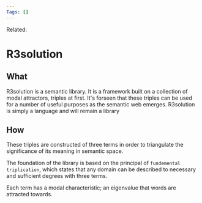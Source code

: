```yaml
---
Tags: []
---
```

Related: 
# R3solution
## What 
R3solution is a semantic library. It is a framework built on a collection of modal attractors, triples at first. It's forseen that these triples can be used for a number of useful purposes as the semantic web emerges. R3solution is simply a language and will remain a library



## How
These triples are constructed of three terms in order to triangulate the significance of its meaning in semantic space. 

The foundation of the library is based on the principal of `fundemental triplication`, which states that any domain can be described to necessary and sufficient degrees with three terms. 

Each term has a modal characteristic; an eigenvalue that words are attracted towards. 

